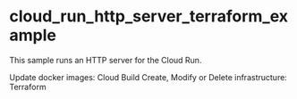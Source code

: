 # cloud_run_http_server_terraform_example

This sample runs an HTTP server for the Cloud Run. 

Update docker images: Cloud Build
Create, Modify or Delete infrastructure: Terraform
